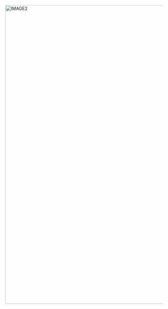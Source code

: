 <img width="951" alt="IMAGE2" src="https://github.com/user-attachments/assets/33b86a84-2eec-4d30-9310-2f8a0bf4c6d5" />
